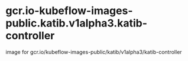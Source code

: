 # gcr.io-kubeflow-images-public.katib.v1alpha3.katib-controller
image for gcr.io/kubeflow-images-public/katib/v1alpha3/katib-controller
